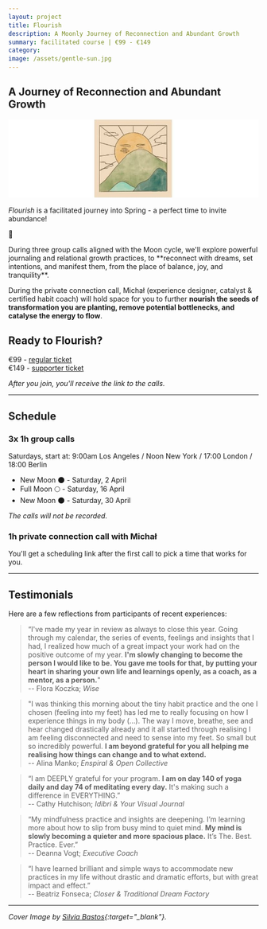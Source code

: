 ```yaml
---
layout: project
title: Flourish
description: A Moonly Journey of Reconnection and Abundant Growth 
summary: facilitated course | €99 - €149
category: 
image: /assets/gentle-sun.jpg
---
```

 
## A Journey of Reconnection and Abundant Growth
![A sun smiling from behind a mountain](/assets/gentle-sun.jpg)


*Flourish* is a facilitated journey into Spring - a perfect time to invite abundance!
<p>
🌱
</p>
During three group calls aligned with the Moon cycle, we'll explore powerful journaling and relational growth practices, to **reconnect with dreams, set intentions, and manifest them, from the place of balance, joy, and tranquility**.

During the private connection call, Michał (experience designer, catalyst & certified habit coach) will hold space for you to further **nourish the seeds of transformation you are planting, remove potential bottlenecks, and catalyse the energy to flow**.

## Ready to Flourish? 
€99 - [regular ticket]() <br>
€149 - [supporter ticket]()

*After you join, you'll receive the link to the calls.*

<hr>

## Schedule
### 3x 1h group calls
Saturdays, start at: 9:00am Los Angeles / Noon New York / 17:00 London / 18:00 Berlin

- New Moon 🌑  - Saturday, 2 April
- Full Moon  🌕  - Saturday, 16 April
- New Moon  🌑  - Saturday, 30 April

*The calls will not be recorded.*

### 1h private connection call with Michał
You'll get a scheduling link after the first call to pick a time that works for you.

<hr>

## Testimonials
Here are a few reflections from participants of recent experiences:

> “I've made my year in review as always to close this year. Going through my calendar, the series of events, feelings and insights that I had, I realized how much of a great impact your work had on the positive outcome of my year. **I'm slowly changing to become the person I would like to be. You gave me tools for that, by putting your heart in sharing your own life and learnings openly, as a coach, as a mentor, as a person.**"<br>
> -- Flora Koczka; *Wise*

> "I was thinking this morning about the tiny habit practice and the one I chosen (feeling into my feet) has led me to really focusing on how I experience things in my body (...). The way I move, breathe, see and hear changed drastically already and it all started through realising I am feeling disconnected and need to sense into my feet. So small but so incredibly powerful. **I am beyond grateful for you all helping me realising how things can change and to what extend.**<br>
> -- Alina Manko; *Enspiral & Open Collective*

> “I am DEEPLY grateful for your program. **I am on day 140 of yoga daily and day 74 of meditating every day.** It's making such a difference in EVERYTHING.”<br>
> -- Cathy Hutchison; *Idibri & Your Visual Journal*

> “My mindfulness practice and insights are deepening. I’m learning more about how to slip from busy mind to quiet mind. **My mind is slowly becoming a quieter and more spacious place.** It’s The. Best. Practice. Ever.” <br>
> -- Deanna Vogt; *Executive Coach*

> “I have learned brilliant and simple ways to accommodate new practices in my life without drastic and dramatic efforts, but with great impact and effect.”<br>
> -- Beatriz Fonseca; *Closer & Traditional Dream Factory*

<hr>

*Cover Image by [Silvia Bastos](https://silviamakesdrawings.com){:target="_blank"}.*